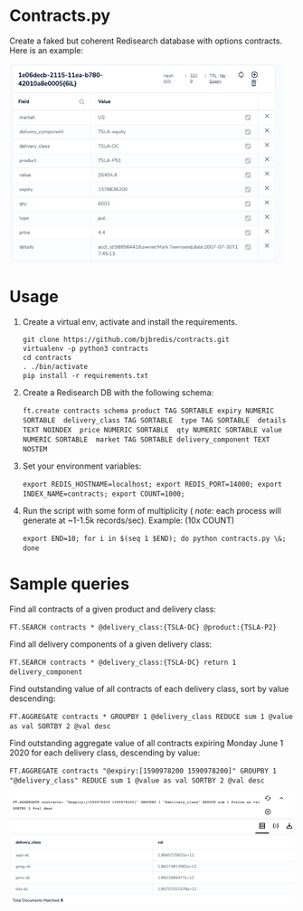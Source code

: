 # Contracts.py
Create a faked but coherent Redisearch database with options contracts. Here is an example:

<img src="structure.png" width=480 />

# Usage
1. Create a virtual env, activate and install the requirements.
   ```
   git clone https://github.com/bjbredis/contracts.git
   virtualenv -p python3 contracts
   cd contracts
   . ./bin/activate
   pip install -r requirements.txt
   ```
2. Create a Redisearch DB with the following schema:
   
   `ft.create contracts schema product TAG SORTABLE expiry NUMERIC SORTABLE  delivery_class TAG SORTABLE  type TAG SORTABLE  details TEXT NOINDEX  price NUMERIC SORTABLE  qty NUMERIC SORTABLE value NUMERIC SORTABLE  market TAG SORTABLE delivery_component TEXT NOSTEM`

3. Set your environment variables: 
   
   `export REDIS_HOSTNAME=localhost; export REDIS_PORT=14000; export INDEX_NAME=contracts; export COUNT=1000;`

4. Run the script with some form of multiplicity ( *note:* each process will generate at ~1-1.5k records/sec). 
   Example: (10x COUNT)
   
   `export END=10; for i in $(seq 1 $END); do python contracts.py \&; done`



# Sample queries
Find all contracts of a given product and delivery class:

`FT.SEARCH contracts * @delivery_class:{TSLA-DC} @product:{TSLA-P2}`

Find all delivery components of a given delivery class:

`FT.SEARCH contracts * @delivery_class:{TSLA-DC} return 1 delivery_component`

Find outstanding value of all contracts of each delivery class, sort by value descending:

`FT.AGGREGATE contracts * GROUPBY 1 @delivery_class REDUCE sum 1 @value as val SORTBY 2 @val desc`

Find outstanding aggregate value of all contracts expiring  Monday June 1 2020 for each delivery class, descending by value:

`FT.AGGREGATE contracts "@expiry:[1590978200 1590978200]" GROUPBY 1 "@delivery_class" REDUCE sum 1 @value as val SORTBY 2 @val desc`

<img src="aggregate.png" width=600 />
